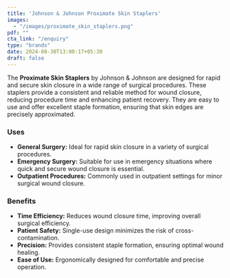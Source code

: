 ```yaml
---
title: 'Johnson & Johnson Proximate Skin Staplers'
images:
  - "/images/proximate_skin_staplers.png"
pdf: ""
cta_link: "/enquiry"
type: "brands"
date: 2024-08-30T13:00:17+05:30
draft: false
---
```


<!-- ### Product Description -->

The **Proximate Skin Staplers** by Johnson & Johnson are designed for rapid and secure skin closure in a wide range of surgical procedures. These staplers provide a consistent and reliable method for wound closure, reducing procedure time and enhancing patient recovery. They are easy to use and offer excellent staple formation, ensuring that skin edges are precisely approximated.

<!-- ### Key Features

- **Rapid Closure:** Facilitates quick and efficient wound closure, reducing time in the operating room.
- **Consistent Staple Formation:** Ensures that each staple is precisely formed and placed for optimal wound approximation.
- **Ergonomic Handle:** Designed for comfortable use, allowing for precise control during application.
- **Single-Use Design:** Disposable staplers reduce the risk of cross-contamination and ensure sterility.
- **Clear Line of Sight:** Transparent cartridge and wide anvil design provide a clear view of the wound during stapling. -->

### Uses

- **General Surgery:** Ideal for rapid skin closure in a variety of surgical procedures.
- **Emergency Surgery:** Suitable for use in emergency situations where quick and secure wound closure is essential.
- **Outpatient Procedures:** Commonly used in outpatient settings for minor surgical wound closure.

<!-- ### Who Needs This Product?

- **Surgeons and Surgical Teams:** Professionals looking for a reliable and quick method for closing skin wounds.
- **Emergency Rooms:** ER teams needing rapid wound closure tools for trauma and emergency surgeries.
- **Outpatient Clinics:** Clinics performing minor surgical procedures requiring secure and efficient skin closure. -->

### Benefits

- **Time Efficiency:** Reduces wound closure time, improving overall surgical efficiency.
- **Patient Safety:** Single-use design minimizes the risk of cross-contamination.
- **Precision:** Provides consistent staple formation, ensuring optimal wound healing.
- **Ease of Use:** Ergonomically designed for comfortable and precise operation.
